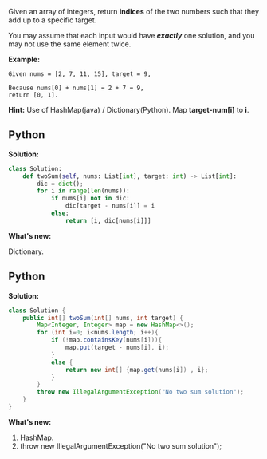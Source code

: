 Given an array of integers, return **indices** of the two numbers such that they add up to a specific target.

You may assume that each input would have ***exactly*** one solution, and you may not use the same element twice.

**Example:**

```
Given nums = [2, 7, 11, 15], target = 9,

Because nums[0] + nums[1] = 2 + 7 = 9,
return [0, 1].
```

**Hint:** Use of HashMap(java) / Dictionary(Python). Map **target-num[i]** to **i**.

## Python

**Solution:**

```py
class Solution:
    def twoSum(self, nums: List[int], target: int) -> List[int]:
        dic = dict();
        for i in range(len(nums)):
            if nums[i] not in dic:
                dic[target - nums[i]] = i
            else:
                return [i, dic[nums[i]]]
```

**What's new:**

Dictionary.

## Python

**Solution:**

```java
class Solution {
    public int[] twoSum(int[] nums, int target) {
        Map<Integer, Integer> map = new HashMap<>();
        for (int i=0; i<nums.length; i++){
            if (!map.containsKey(nums[i])){
                map.put(target - nums[i], i);
            }
            else {
                return new int[] {map.get(nums[i]) , i};
            }
        }
        throw new IllegalArgumentException("No two sum solution");
    }
}
```

**What's new:**

1. HashMap.
2. throw new IllegalArgumentException("No two sum solution");

